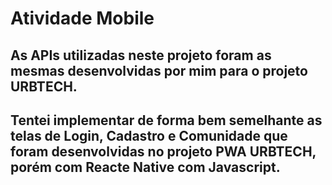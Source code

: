 # Atividade Mobile

## As APIs utilizadas neste projeto foram as mesmas desenvolvidas por mim para o projeto URBTECH.
## Tentei implementar de forma bem semelhante as telas de Login, Cadastro e Comunidade que foram desenvolvidas no projeto PWA URBTECH, porém com Reacte Native com Javascript.
